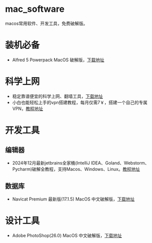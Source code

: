 # mac_software
macos常用软件、开发工具，免费破解版。

# 装机必备

- Alfred 5 Powerpack MacOS 破解版，[下载地址](https://cgfw.top/alfred5.html)

# 科学上网

- 稳定靠谱便宜的科学上网、翻墙工具，[下载地址](https://cgfw.top/vpn.html)
- 小白也能轻松上手的vpn搭建教程，每月仅需7￥，搭建一个自己的专属VPN，[教程地址](https://cgfw.top/selfvpn.html)

# 开发工具

## 编辑器

- 2024年12月最新jetbrains全家桶(IntelliJ IDEA、Goland、Webstorm、Pycharm)破解全教程，支持Macos、Windows、Linux。[教程地址](https://www.zybuluo.com/swordsman-ji/note/2567592)

## 数据库

- Navicat Premium 最新版(17.1.5) MacOS 中文破解版，[下载地址](https://cgfw.top/navicatApp.html)

# 设计工具

- Adobe PhotoShop(26.0) MacOS 中文破解版，[下载地址](https://cgfw.top/photoshop.html)
